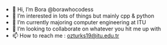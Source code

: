 - 👋 Hi, I’m Bora @borawhocodess
- 👀 I’m interested in lots of things but mainly cpp & python 
- 🌱 I’m currently majoring computer engineering at ITU
- 💞️ I’m looking to collaborate on whatever you hit me up with
- 📫 How to reach me : ozturks19@itu.edu.tr

<!---
borawhocodess/borawhocodess is a ✨ special ✨ repository because its `README.md` (this file) appears on your GitHub profile.
You can click the Preview link to take a look at your changes.
--->
